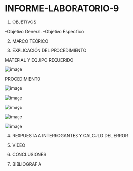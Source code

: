 # INFORME-LABORATORIO-9

1. OBJETIVOS

  -Objetivo General.
  -Objetivo Especifico 
  
2. MARCO TEÓRICO 

3. EXPLICACIÓN DEL PROCEDIMIENTO

MATERIAL Y EQUIPO REQUERIDO

![image](https://user-images.githubusercontent.com/93899720/154992439-c282cfaa-9233-4f12-ad52-fbace5569c26.png)

PROCEDIMIENTO

![image](https://user-images.githubusercontent.com/93899720/155032821-66766d06-2a82-4582-973b-d1818256c8af.png)

![image](https://user-images.githubusercontent.com/93899720/155032917-5b2ef1ed-5025-41da-9dd9-606a816697e4.png)

![image](https://user-images.githubusercontent.com/93899720/155032968-607ad99a-8650-4ae2-a39b-542d897bbcd4.png)

![image](https://user-images.githubusercontent.com/93899720/155032990-ee67abf3-e069-4117-943c-335f1ad52432.png)

![image](https://user-images.githubusercontent.com/93899720/155033221-3b54ef6a-c380-40c7-98f4-82e444cd3f81.png)

4. RESPUESTA A INTERROGANTES Y CALCULO DEL ERROR


5. VIDEO


6. CONCLUSIONES

7. BIBLIOGRAFÍA


